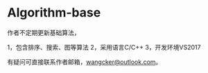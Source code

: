 # Algorithm-base

作者不定期更新基础算法，

1，包含排序、搜索、图等算法
2，采用语言C/C++
3，开发环境VS2017

有疑问可直接联系作者邮箱，wangcker@outlook.com。
